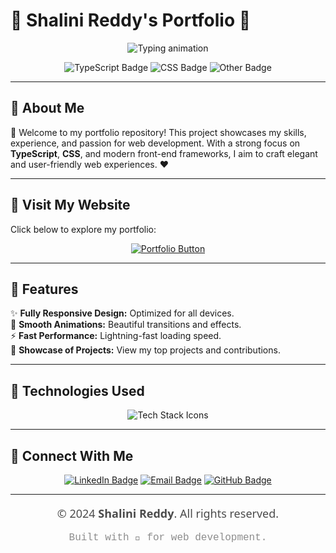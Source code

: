 # 🌟 **Shalini Reddy's Portfolio** 🌟

<p align="center">
  <img src="https://readme-typing-svg.herokuapp.com?font=Rubik&size=30&duration=4000&color=F76D57&center=true&vCenter=true&lines=Welcome+to+My+Portfolio!;Frontend+Developer+|+TypeScript+Enthusiast;Creative+Problem+Solver+⚡" alt="Typing animation" />
</p>

<p align="center">
  <img src="https://img.shields.io/badge/TypeScript-98.1%25-blue?style=for-the-badge" alt="TypeScript Badge" />
  <img src="https://img.shields.io/badge/CSS-1.2%25-orange?style=for-the-badge" alt="CSS Badge" />
  <img src="https://img.shields.io/badge/Other-0.7%25-lightgrey?style=for-the-badge" alt="Other Badge" />
</p>

---

## 🌈 **About Me**
🎨 Welcome to my portfolio repository! This project showcases my skills, experience, and passion for web development. With a strong focus on **TypeScript**, **CSS**, and modern front-end frameworks, I aim to craft elegant and user-friendly web experiences. ❤️

---
## 🚀 **Visit My Website**
Click below to explore my portfolio:

<p align="center">
  <a href="https://my-portfolio-seven-omega-8uhcvbsv8u.vercel.app/" target="_blank">
    <img src="https://img.shields.io/badge/Visit%20Portfolio-Shalini's%20Portfolio-blueviolet?style=for-the-badge&logo=vercel&logoColor=white" alt="Portfolio Button">
  </a>
</p>

---
## 💼 **Features**
✨ **Fully Responsive Design:** Optimized for all devices.  
🎨 **Smooth Animations:** Beautiful transitions and effects.  
⚡ **Fast Performance:** Lightning-fast loading speed.  
🌟 **Showcase of Projects:** View my top projects and contributions.  

---

## 🚀 **Technologies Used**
<p align="center">
  <img src="https://skillicons.dev/icons?i=typescript,css,react,html,vscode,git" alt="Tech Stack Icons">
</p>

---

## 🎨 **Connect With Me**
<p align="center">
  <a href="https://www.linkedin.com/in/shalini-chegireddy-290599290/" target="_blank"><img src="https://img.shields.io/badge/LinkedIn-Shalini%20Reddy-blue?style=for-the-badge&logo=linkedin" alt="LinkedIn Badge"/></a>
  <a href="mailto: shalinichegireddy59@gmail.com" target="_blank"><img src="https://img.shields.io/badge/Email- shalinichegireddy59%40gmail.com-red?style=for-the-badge&logo=gmail" alt="Email Badge"/></a>
  <a href="https://github.com/shalini-121" target="_blank"><img src="https://img.shields.io/badge/GitHub-shalini--121-lightgrey?style=for-the-badge&logo=github" alt="GitHub Badge"/></a>
</p>

---

<p align="center" style="font-family: 'Segoe UI', Tahoma, Geneva, Verdana, sans-serif; font-size: 18px; color: #4B4B4B;">
  © 2024 <strong>Shalini Reddy</strong>. All rights reserved.
</p>
<p align="center" style="font-family: 'Courier New', Courier, monospace; font-size: 16px; color: #8D8D8D;">
  Built with 💙 for web development.
</p>
